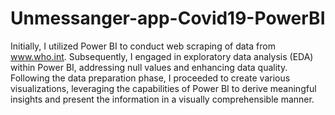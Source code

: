 # Unmessanger-app-Covid19-PowerBI

Initially, I utilized Power BI to conduct web scraping of data from www.who.int. Subsequently, I engaged in exploratory data analysis (EDA) within Power BI, addressing null values and enhancing data quality. Following the data preparation phase, I proceeded to create various visualizations, leveraging the capabilities of Power BI to derive meaningful insights and present the information in a visually comprehensible manner.
